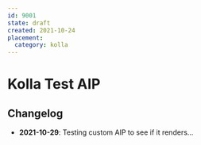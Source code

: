 ```yaml
---
id: 9001
state: draft
created: 2021-10-24
placement:
  category: kolla
---
```


# Kolla Test AIP

## Changelog

- **2021-10-29**: Testing custom AIP to see if it renders...
